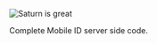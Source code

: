 ![Saturn is great](https://cyberphone.github.io/doc/mobile-id/github-mobileidlogo.svg)

Complete Mobile ID server side code.

